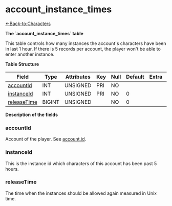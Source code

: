 # account\_instance\_times

[<-Back-to:Characters](database-characters)

**The \`account\_instance\_times\` table**

This table controls how many instances the account's characters have been in last 1 hour. If there is 5 records per account, the player won't be able to enter another instance.

**Table Structure**

| Field            | Type   | Attributes | Key | Null | Default | Extra | Comment |
| ---------------- | ------ | ---------- | --- | ---- | ------- | ----- | ------- |
| [accountId][1]   | INT    | UNSIGNED   | PRI | NO   |         |       |         |
| [instanceId][2]  | INT    | UNSIGNED   | PRI | NO   | 0       |       |         |
| [releaseTime][3] | BIGINT | UNSIGNED   |     | NO   | 0       |       |         |

[1]: #accountid
[2]: #instanceid
[3]: #releasetime

**Description of the fields**

### accountId

Account of the player. See [account.id](account#id).

### instanceId

This is the instance id which characters of this account has been past 5 hours.

### releaseTime

The time when the instances should be allowed again measured in Unix time.
